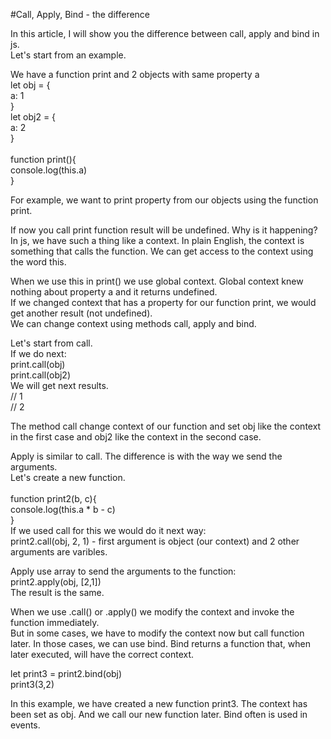 #Call, Apply, Bind -  the difference

In this article, I will show you the difference between call, apply and bind in js. <br/>
Let's start from an example. <br/>

We have a function print and 2 objects with same property a <br/>
let obj = {<br/>
	a: 1<br/>
}<br/>
let obj2 = {<br/>
	a: 2<br/>
}<br/>
<br/>
function print(){<br/>
	console.log(this.a)<br/>
}<br/>

For example, we want to print property from our objects using the function print. <br/>

If now you call print function result will be undefined. Why is it happening? <br/>
In js, we have such a thing like a context. In plain English, the context is something that calls the function. We can get access to the context using the word this. <br/>

When we use this in print() we use global context. Global context knew nothing about property a and it returns undefined. <br/>
If we changed context that has a property for our function print, we would get another result (not undefined). <br/>
We can change context using methods call, apply and bind. <br/>

Let's start from call. <br/>
If we do next: <br/>
print.call(obj)<br/>
print.call(obj2) <br/>
We will get next results.<br/> 
// 1<br/>
// 2<br/>

The method call change context of our function and set obj like the context in the first case and obj2 like the context in the second case. <br/>

Apply is similar to call. The difference is with the way we send the arguments. <br/>
Let's create a new function. <br/>
<br/>
function print2(b, c){<br/>
	console.log(this.a * b - c)<br/>
} <br/>
If we used call for this we would do it next way: <br/>
print2.call(obj, 2, 1) - first argument is object (our context) and 2 other arguments are varibles. <br/>

Apply use array to send the arguments to the function: <br/>
print2.apply(obj, [2,1])<br/>
The result is the same.<br/>

When we use .call() or .apply() we modify the context and invoke the function immediately.<br/>
But in some cases, we have to modify the context now but call function later. In those cases, we can use bind. Bind returns a function that, when later executed, will have the correct context. <br/>

let print3 = print2.bind(obj)<br/>
print3(3,2)<br/>

In this example, we have created a new function print3. The context has been set as obj. And we call our new function later. Bind often is used in events. <br/>
